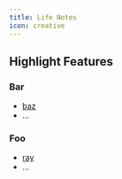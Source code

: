 ```yaml
---
title: Life Notes
icon: creative
---
```


## Highlight Features

### Bar

- [baz](bar/baz.md)
- ...

### Foo

- [ray](foo/ray.md)
- ...
